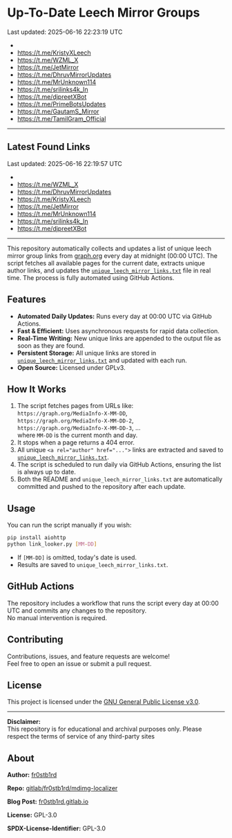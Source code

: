 # Up-To-Date Leech Mirror Groups

Last updated: 2025-06-16 22:23:19 UTC

- 
- https://t.me/KristyXLeech
- https://t.me/WZML_X
- https://t.me/JetMirror
- https://t.me/DhruvMirrorUpdates
- https://t.me/MrUnknown114
- https://t.me/srilinks4k_In
- https://t.me/djpreetXBot
- https://t.me/PrimeBotsUpdates
- https://t.me/GautamS_Mirror
- https://t.me/TamilGram_Official

---


## Latest Found Links

Last updated: 2025-06-16 22:19:57 UTC

- 
- https://t.me/WZML_X
- https://t.me/DhruvMirrorUpdates
- https://t.me/KristyXLeech
- https://t.me/JetMirror
- https://t.me/MrUnknown114
- https://t.me/srilinks4k_In
- https://t.me/djpreetXBot

---


This repository automatically collects and updates a list of unique leech mirror group links from [graph.org](https://graph.org) every day at midnight (00:00 UTC). The script fetches all available pages for the current date, extracts unique author links, and updates the [`unique_leech_mirror_links.txt`](unique_leech_mirror_links.txt) file in real time. The process is fully automated using GitHub Actions.

## Features

- **Automated Daily Updates:** Runs every day at 00:00 UTC via GitHub Actions.
- **Fast & Efficient:** Uses asynchronous requests for rapid data collection.
- **Real-Time Writing:** New unique links are appended to the output file as soon as they are found.
- **Persistent Storage:** All unique links are stored in [`unique_leech_mirror_links.txt`](unique_leech_mirror_links.txt) and updated with each run.
- **Open Source:** Licensed under GPLv3.

## How It Works

1. The script fetches pages from URLs like:  
   `https://graph.org/MediaInfo-X-MM-DD`,  
   `https://graph.org/MediaInfo-X-MM-DD-2`,  
   `https://graph.org/MediaInfo-X-MM-DD-3`, ...  
   where `MM-DD` is the current month and day.
2. It stops when a page returns a 404 error.
3. All unique `<a rel="author" href="...">` links are extracted and saved to [`unique_leech_mirror_links.txt`](unique_leech_mirror_links.txt).
4. The script is scheduled to run daily via GitHub Actions, ensuring the list is always up to date.
5. Both the README and `unique_leech_mirror_links.txt` are automatically committed and pushed to the repository after each update.

## Usage

You can run the script manually if you wish:

```bash
pip install aiohttp
python link_looker.py [MM-DD]
```

- If `[MM-DD]` is omitted, today's date is used.
- Results are saved to `unique_leech_mirror_links.txt`.

## GitHub Actions

The repository includes a workflow that runs the script every day at 00:00 UTC and commits any changes to the repository.  
No manual intervention is required.

## Contributing

Contributions, issues, and feature requests are welcome!  
Feel free to open an issue or submit a pull request.

## License

This project is licensed under the [GNU General Public License v3.0](LICENSE).

---

**Disclaimer:**  
This repository is for educational and archival purposes only. Please respect the terms of service of any third-party sites

## About

**Author:** [fr0stb1rd](https://fr0stb1rd.gitlab.io/) 

**Repo:** [gitlab/fr0stb1rd/mdimg-localizer](https://gitlab.com/fr0stb1rd/mdimg-localizer)

**Blog Post:**  [fr0stb1rd.gitlab.io](https://fr0stb1rd.gitlab.io/posts/mdimg_localizer-automatic-markdown-image-localizer/)

**License:** GPL-3.0

**SPDX-License-Identifier:** GPL-3.0
